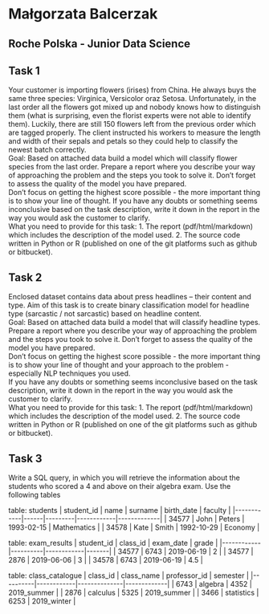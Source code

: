 # Małgorzata Balcerzak
## Roche Polska - Junior Data Science

## Task 1  

Your customer is importing flowers (irises) from China. He always buys the same three species: Virginica, Versicolor oraz Setosa. Unfortunately, in the last order all the flowers got mixed up and nobody knows how to distinguish them (what is surprising, even the florist experts were not able to identify them).  Luckily, there are still 150 flowers left from the previous order which are tagged properly.  The client instructed his workers to measure the length and width of their sepals and petals so they could help to classify the newest batch correctly.  
Goal: Based on attached data build a model which will classify flower species from the last order. Prepare a report where you describe your way of approaching the problem and the steps you took to solve it. Don’t forget to assess the quality of the model you have prepared.  
Don’t focus on getting the highest score possible - the more important thing is to show your line of thought. 
 If you have any doubts or something seems inconclusive based on the task description, write it down in the report in the way you would ask the customer to clarify.  
What you need to provide for this task:
    1. The report (pdf/html/markdown) which includes the description of the model used.
    2. The source code written in Python or R (published on one of the git platforms such as github or bitbucket).


## Task 2  

Enclosed dataset contains data about press headlines – their content and type. Aim of this task is to create binary classification model for headline type (sarcastic / not sarcastic) based on headline content.  
Goal: Based on attached data build a model that will classify headline types. Prepare a report where you describe your way of approaching the problem and the steps you took to solve it. Don’t forget to assess the quality of the model you have prepared.  
Don’t focus on getting the highest score possible - the more important thing is to show your line of thought and your approach to the problem - especially NLP techniques you used.  
 If you have any doubts or something seems inconclusive based on the task description, write it down in the report in the way you would ask the customer to clarify.  
What you need to provide for this task:
    1. The report (pdf/html/markdown) which includes the description of the model used.
    2. The source code written in Python or R (published on one of the git platforms such as github or bitbucket).

## Task 3  
 
Write a SQL query, in which you will retrieve the information about the students who scored a 4 and above on their algebra exam. Use the following tables

table: students
| student_id | name | surname | birth_date | faculty     |
|------------|------|---------|------------|-------------|
| 34577      | John | Peters  | 1993-02-15 | Mathematics |
| 34578      | Kate | Smith   | 1992-10-29 | Economy     |

table: exam_results
| student_id | class_id | exam_date  | grade |
|------------|----------|------------|-------|
| 34577      | 6743     | 2019-06-19 | 2     |
| 34577      | 2876     | 2019-06-06 | 3     |
| 34578      | 6743     | 2019-06-19 | 4.5   |

table: class_catalogue
| class_id | class_name | professor_id | semester    |
|----------|------------|--------------|-------------|
| 6743     | algebra    | 4352         | 2019_summer |
| 2876     | calculus   | 5325         | 2019_summer |
| 3466     | statistics | 6253         | 2019_winter |


